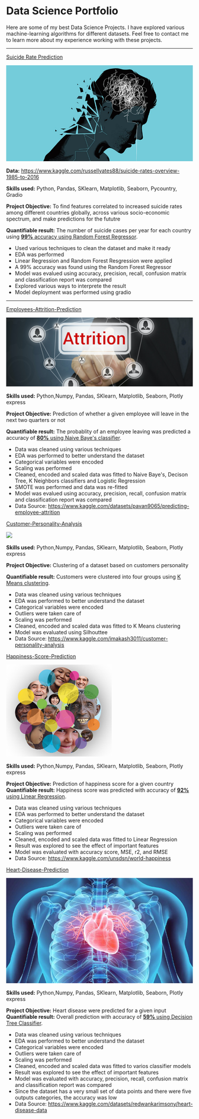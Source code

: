 # Data Science Portfolio

Here are some of my best Data Science Projects. I have explored various machine-learning algorithms for different datasets. Feel free to contact me to learn more about my experience working with these projects.

***

[Suicide Rate Prediction](https://github.com/BayeTechis/Suicide-Rates-Prediction/blob/main/SuicideRatesPrediction.ipynb)

<img src="images/American Psychological Association.jpg?raw=true"/>

**Data:** https://www.kaggle.com/russellyates88/suicide-rates-overview-1985-to-2016

**Skills used:** Python, Pandas, SKlearn, Matplotlib, Seaborn, Pycountry, Gradio

**Project Objective:** To find features correlated to increased suicide rates among different countries globally, across various socio-economic spectrum, and make predictions for the fututre

**Quantifiable result:** The number of suicide cases per year for each country using  [**99%** accuracy using Random Forest Regressor](https://github.com/BayeTechis/Suicide-Rates-Prediction/blob/main/SuicideRatesPrediction.ipynb).

- Used various techniques to clean the dataset and make it ready
- EDA was performed 
- Linear Regression and Random Forest Resgression were applied
- A 99% accuracy was found using the Random Forest Regressor
- Model was evalued using accuracy, precision, recall, confusion matrix and classification report was compared
- Explored various ways to interprete the result
- Model deployment was performed using gradio
***

[Employees-Attrition-Prediction](https://github.com/BayeTechis/Employees-Attrition-Prediction/blob/main/EmployeeAttritionPrediction.ipynb)

<img src="images/The Omnia Group.png?raw=true"/>

**Skills used:** Python,Numpy, Pandas, SKlearn, Matplotlib, Seaborn, Plotly express

**Project Objective:** Prediction of whether a given employee will leave in the next two quarters or not

**Quantifiable result:** The probablity of an employee leaving was predicted a accuracy of [**80%** using Naive Baye's classifier](https://github.com/BayeTechis/Employees-Attrition-Prediction/blob/main/EmployeeAttritionPrediction.ipynb).

- Data was cleaned using various techniques
- EDA was performed to better understand the dataset
- Categorical variables were encoded
- Scaling was performed
- Cleaned, encoded and scaled data was fitted to Naive Baye's, Decison Tree, K Neighbors classifiers and Logistic Regression 
- SMOTE was performed and data was re-fitted 
- Model was evalued using accuracy, precision, recall, confusion matrix and classification report was compared
- Data Source: https://www.kaggle.com/datasets/pavan9065/predicting-employee-attrition

[Customer-Personality-Analysis ](https://github.com/BayeTechis/Customer-Personality-Analysis/blob/main/CustomerPersonalityAnalysis.ipynb)

<img src="Cluster1.png?raw=true"/>

**Skills used:** Python,Numpy, Pandas, SKlearn, Matplotlib, Seaborn, Plotly express

**Project Objective:** Clustering of a dataset based on customers personality

**Quantifiable result:** Customers were clustered into four groups using [K Means clustering](https://github.com/BayeTechis/Customer-Personality-Analysis/blob/main/CustomerPersonalityAnalysis.ipynb).

- Data was cleaned using various techniques
- EDA was performed to better understand the dataset
- Categorical variables were encoded
- Outliers were taken care of
- Scaling was performed
- Cleaned, encoded and scaled data was fitted to K Means clustering
- Model was evaluated using Silhouttee 
- Data Source: https://www.kaggle.com/imakash3011/customer-personality-analysis

[Happiness-Score-Prediction](https://github.com/BayeTechis/Happiness-Prediction/blob/main/HappinessPrediction.ipynb)

<img src="images/The Earth Institute -Columbia University.jpg?raw=true"/>

**Skills used:** Python,Numpy, Pandas, SKlearn, Matplotlib, Seaborn, Plotly express

**Project Objective:** Prediction of happiness score for a given country 
**Quantifiable result:** Happiness score was predicted with accuracy of [**92%** using Linear Regression](https://github.com/BayeTechis/Happiness-Prediction/blob/main/HappinessPrediction.ipynb).

- Data was cleaned using various techniques
- EDA was performed to better understand the dataset
- Categorical variables were encoded
- Outliers were taken care of 
- Scaling was performed
- Cleaned, encoded and scaled data was fitted to Linear Regression 
- Result was explored to see the effect of important features
- Model was evaluated with accuracy score, MSE, r2, and RMSE
- Data Source: https://www.kaggle.com/unsdsn/world-happiness

[Heart-Disease-Prediction](https://github.com/BayeTechis/Heart-Disease/blob/main/UCIHeartDisease.ipynb)

<img src="images/Nationla Heart, Lung, and Blood Institute.jpg?raw=true"/>

**Skills used:** Python,Numpy, Pandas, SKlearn, Matplotlib, Seaborn, Plotly express

**Project Objective:** Heart disease were predicted for a given input
**Quantifiable result:** Overall prediction with accuracy of [**59%** using Decision Tree Classifier](https://github.com/BayeTechis/Heart-Disease/blob/main/UCIHeartDisease.ipynb).

- Data was cleaned using various techniques
- EDA was performed to better understand the dataset
- Categorical variables were encoded
- Outliers were taken care of 
- Scaling was performed
- Cleaned, encoded and scaled data was fitted to varios classifier models 
- Result was explored to see the effect of important features
- Model was evaluated with accuracy, precision, recall, confusion matrix and classification report was compared
- Since the dataset has a very small set of data points and there were five outputs categories, the accuracy was low
- Data Source: https://www.kaggle.com/datasets/redwankarimsony/heart-disease-data
